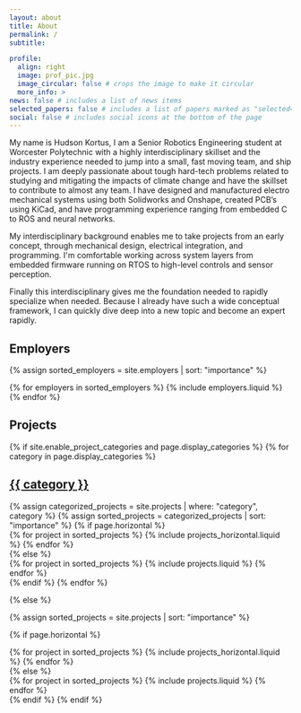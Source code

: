 ```yaml
---
layout: about
title: About
permalink: /
subtitle: 

profile:
  align: right
  image: prof_pic.jpg
  image_circular: false # crops the image to make it circular
  more_info: >
news: false # includes a list of news items
selected_papers: false # includes a list of papers marked as "selected={true}"
social: false # includes social icons at the bottom of the page
---
```


<p>
  My name is Hudson Kortus, I am a Senior Robotics Engineering student at Worcester Polytechnic with a highly interdisciplinary skillset and the industry experience needed to jump into a small, fast moving team, and ship projects. I am deeply passionate about tough hard-tech problems related to studying and mitigating the impacts of climate change and have the skillset to contribute to almost any team. I have designed and manufactured electro mechanical systems using both Solidworks and Onshape, created PCB’s using KiCad, and have programming experience ranging from embedded C to ROS and neural networks.
</p>
<p>
  My interdisciplinary background enables me to take projects from an early concept, through mechanical design, electrical integration, and programming. I'm comfortable working across system layers from embedded firmware running on RTOS to high-level controls and sensor perception.
</p>
<p>
  Finally this interdisciplinary gives me the foundation needed to rapidly specialize when needed. Because I already have such a wide conceptual framework, I can quickly dive deep into a new topic and become an expert rapidly.
</p>

<h2>
Employers
</h2>

<!-- pages/projects.md -->
<div class="employers">

<!-- Display projects without categories -->

{% assign sorted_employers = site.employers | sort: "importance" %}

  <!-- Generate cards for each project -->

  <div class="row row-cols-1 row-cols-md-3">
    {% for employers in sorted_employers %}
      {% include employers.liquid %}
    {% endfor %}
  </div>
</div>

<h2>
Projects
</h2>


<!-- pages/projects.md -->
<div class="projects">
{% if site.enable_project_categories and page.display_categories %}
  <!-- Display categorized projects -->
  {% for category in page.display_categories %}
  <a id="{{ category }}" href=".#{{ category }}">
    <h2 class="category">{{ category }}</h2>
  </a>
  {% assign categorized_projects = site.projects | where: "category", category %}
  {% assign sorted_projects = categorized_projects | sort: "importance" %}
  <!-- Generate cards for each project -->
  {% if page.horizontal %}
  <div class="container">
    <div class="row row-cols-1 row-cols-md-2">
    {% for project in sorted_projects %}
      {% include projects_horizontal.liquid %}
    {% endfor %}
    </div>
  </div>
  {% else %}
  <div class="row row-cols-1 row-cols-md-3">
    {% for project in sorted_projects %}
      {% include projects.liquid %}
    {% endfor %}
  </div>
  {% endif %}
  {% endfor %}

{% else %}

<!-- Display projects without categories -->

{% assign sorted_projects = site.projects | sort: "importance" %}

  <!-- Generate cards for each project -->

{% if page.horizontal %}

  <div class="container">
    <div class="row row-cols-1 row-cols-md-2">
    {% for project in sorted_projects %}
      {% include projects_horizontal.liquid %}
    {% endfor %}
    </div>
  </div>
{% else %}
  <div class="row row-cols-1 row-cols-md-3">
    {% for project in sorted_projects %}
      {% include projects.liquid %}
    {% endfor %}
  </div>
  {% endif %}
{% endif %}
</div>
